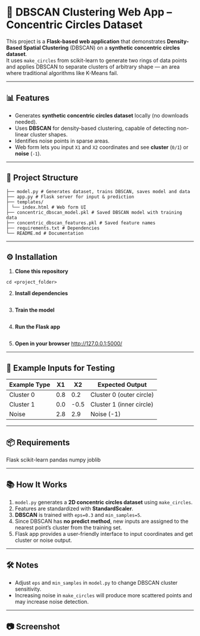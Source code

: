 # 🔵 DBSCAN Clustering Web App – Concentric Circles Dataset

This project is a **Flask-based web application** that demonstrates **Density-Based Spatial Clustering** (DBSCAN) on a **synthetic concentric circles dataset**.  
It uses `make_circles` from scikit-learn to generate two rings of data points and applies DBSCAN to separate clusters of arbitrary shape — an area where traditional algorithms like K-Means fail.

---

## 📊 Features
- Generates **synthetic concentric circles dataset** locally (no downloads needed).
- Uses **DBSCAN** for density-based clustering, capable of detecting non-linear cluster shapes.
- Identifies noise points in sparse areas.
- Web form lets you input `X1` and `X2` coordinates and see **cluster** (`0/1`) or **noise** (`-1`).

---

## 📂 Project Structure
```
├── model.py # Generates dataset, trains DBSCAN, saves model and data
├── app.py # Flask server for input & prediction
├── templates/
│ └── index.html # Web form UI
├── concentric_dbscan_model.pkl # Saved DBSCAN model with training data
├── concentric_dbscan_features.pkl # Saved feature names
├── requirements.txt # Dependencies
└── README.md # Documentation

```

---

## ⚙️ Installation

1. **Clone this repository**
```git clone <your_repo_url>
cd <project_folder>
```


2. **Install dependencies**
```pip install -r requirements.txt
```


3. **Train the model**
```python model.py
```


4. **Run the Flask app**
```python app.py

```

5. **Open in your browser**
http://127.0.0.1:5000/


---

## 📝 Example Inputs for Testing
| Example Type  | X1    | X2    | Expected Output          |
|---------------|-------|-------|--------------------------|
| Cluster 0     | 0.8   | 0.2   | Cluster 0 (outer circle) |
| Cluster 1     | 0.0   | -0.5  | Cluster 1 (inner circle) |
| Noise         | 2.8   | 2.9   | Noise (-1)               |

---

## 📦 Requirements
Flask
scikit-learn
pandas
numpy
joblib


---

## 📚 How It Works
1. `model.py` generates a **2D concentric circles dataset** using `make_circles`.
2. Features are standardized with **StandardScaler**.
3. **DBSCAN** is trained with `eps=0.3` and `min_samples=5`.
4. Since DBSCAN has **no predict method**, new inputs are assigned to the nearest point’s cluster from the training set.
5. Flask app provides a user-friendly interface to input coordinates and get cluster or noise output.

---

## 🛠 Notes
- Adjust `eps` and `min_samples` in `model.py` to change DBSCAN cluster sensitivity.
- Increasing noise in `make_circles` will produce more scattered points and may increase noise detection.

---

## 📷 Screenshot
